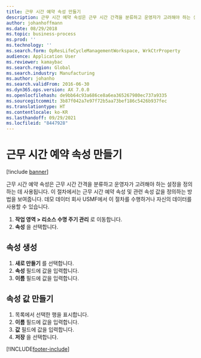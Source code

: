 ```yaml
---
title: 근무 시간 예약 속성 만들기
description: 근무 시간 예약 속성은 근무 시간 간격을 분류하고 운영자가 고려해야 하는 설정을 정의하는 데 사용됩니다.
author: johanhoffmann
ms.date: 08/29/2018
ms.topic: business-process
ms.prod: ''
ms.technology: ''
ms.search.form: OpResLifeCycleManagementWorkspace, WrkCtrProperty
audience: Application User
ms.reviewer: kamaybac
ms.search.region: Global
ms.search.industry: Manufacturing
ms.author: johanho
ms.search.validFrom: 2016-06-30
ms.dyn365.ops.version: AX 7.0.0
ms.openlocfilehash: de9bb64c93a686ce8a6ea365267980ec737a9335
ms.sourcegitcommit: 3b87f042a7e97f72b5aa73bef186c5426b937fec
ms.translationtype: HT
ms.contentlocale: ko-KR
ms.lasthandoff: 09/29/2021
ms.locfileid: "8447928"
---
```

# <a name="create-working-time-scheduling-properties"></a>근무 시간 예약 속성 만들기

[!include [banner](../../includes/banner.md)]

근무 시간 예약 속성은 근무 시간 간격을 분류하고 운영자가 고려해야 하는 설정을 정의하는 데 사용됩니다. 이 절차에서는 근무 시간 예약 속성 및 관련 속성 값을 정의하는 방법을 보여줍니다. 데모 데이터 회사 USMF에서 이 절차를 수행하거나 자신의 데이터를 사용할 수 있습니다.

1. **작업 영역 \> 리소스 수명 주기 관리** 로 이동합니다.
2. **속성** 을 선택합니다.

## <a name="create-property"></a>속성 생성

1. **새로 만들기** 를 선택합니다.
2. **속성** 필드에 값을 입력합니다.
3. **이름** 필드에 값을 입력합니다.

## <a name="create-property-values"></a>속성 값 만들기

1. 목록에서 선택한 행을 표시합니다.
2. **이름** 필드에 값을 입력합니다.
3. **값** 필드에 값을 입력합니다.
4. **저장** 을 선택합니다.



[!INCLUDE[footer-include](../../../includes/footer-banner.md)]